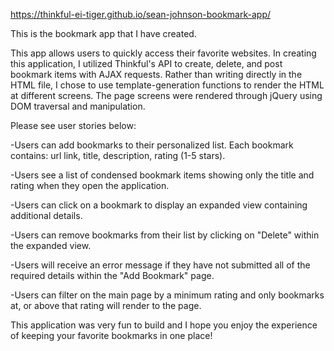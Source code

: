 https://thinkful-ei-tiger.github.io/sean-johnson-bookmark-app/

This is the bookmark app that I have created.  

This app allows users to quickly access their favorite websites. In creating this application, I utilized Thinkful's API to create, delete, and post bookmark items with AJAX requests. Rather than writing directly in the HTML file, I chose to use template-generation functions to render the HTML at different screens. The page screens were rendered through jQuery using DOM traversal and manipulation. 

Please see user stories below:

-Users can add bookmarks to their personalized list. Each bookmark contains: url link, title, description, rating (1-5 stars).

-Users see a list of condensed bookmark items showing only the title and rating when they open the application.

-Users can click on a bookmark to display an expanded view containing additional details.  

-Users can remove bookmarks from their list by clicking on "Delete" within the expanded view.

-Users will receive an error message if they have not submitted all of the required details within the "Add Bookmark" page.

-Users can filter on the main page by a minimum rating and only bookmarks at, or above that rating will render to the page.

This application was very fun to build and I hope you enjoy the experience of keeping your favorite bookmarks in one place!

